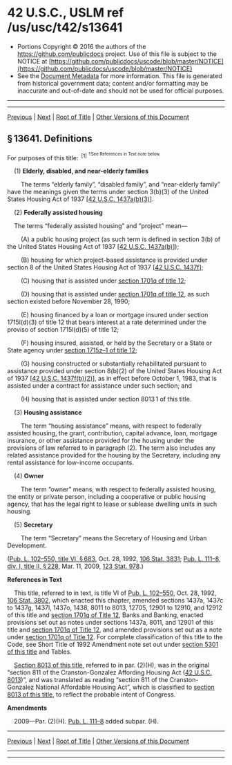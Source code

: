 ---
---

# 42 U.S.C., USLM ref /us/usc/t42/s13641

* Portions Copyright © 2016 the authors of the https://github.com/publicdocs project.
  Use of this file is subject to the NOTICE at [https://github.com/publicdocs/uscode/blob/master/NOTICE](https://github.com/publicdocs/uscode/blob/master/NOTICE)
* See the [Document Metadata](././../../../../..//README.md) for more information.
  This file is generated from historical government data; content and/or formatting may be inaccurate and out-of-date and should not be used for official purposes.

----------
----------

[Previous](./../../../../..//us/usc/t42/ch135/schIV/m__us_usc_t42_ch135_schIV.md) | [Next](./../../../../..//us/usc/t42/ch135/schIV/m__us_usc_t42_s13642.md) | [Root of Title](./../../../../../) | [Other Versions of this Document](https://publicdocs.github.io/go/links?ns=uslm&ref=%2Fus%2Fusc%2Ft42%2Fs13641)

## § 13641. Definitions

For purposes of this title:  <sup>\[1\]</sup>  <sup><sup> 1 See References in Text note below. </sup></sup> 

    (1) __Elderly, disabled, and near-elderly families__ 

        The terms “elderly family”, “disabled family”, and “near-elderly family” have the meanings given the terms under section 3(b)(3) of the United States Housing Act of 1937 \[[42 U.S.C. 1437a(b)(3)][/us/usc/t42/s1437a/b/3]\].

    (2) __Federally assisted housing__ 

    The terms “federally assisted housing” and “project” mean—

        (A) a public housing project (as such term is defined in section 3(b) of the United States Housing Act of 1937 \[[42 U.S.C. 1437a(b)][/us/usc/t42/s1437a/b]\]);

        (B) housing for which project-based assistance is provided under section 8 of the United States Housing Act of 1937 \[[42 U.S.C. 1437f][/us/usc/t42/s1437f]\];

        (C) housing that is assisted under [section 1701q of title 12][/us/usc/t12/s1701q];

        (D) housing that is assisted under [section 1701q of title 12][/us/usc/t12/s1701q], as such section existed before November 28, 1990;

        (E) housing financed by a loan or mortgage insured under section 1715l(d)(3) of title 12 that bears interest at a rate determined under the proviso of section 1715l(d)(5) of title 12;

        (F) housing insured, assisted, or held by the Secretary or a State or State agency under [section 1715z–1 of title 12][/us/usc/t12/s1715z–1];

        (G) housing constructed or substantially rehabilitated pursuant to assistance provided under section 8(b)(2) of the United States Housing Act of 1937 \[[42 U.S.C. 1437f(b)(2)][/us/usc/t42/s1437f/b/2]\], as in effect before October 1, 1983, that is assisted under a contract for assistance under such section; and

        (H) housing that is assisted under section 8013 1 of this title.

    (3) __Housing assistance__ 

        The term “housing assistance” means, with respect to federally assisted housing, the grant, contribution, capital advance, loan, mortgage insurance, or other assistance provided for the housing under the provisions of law referred to in paragraph (2). The term also includes any related assistance provided for the housing by the Secretary, including any rental assistance for low-income occupants.

    (4) __Owner__ 

        The term “owner” means, with respect to federally assisted housing, the entity or private person, including a cooperative or public housing agency, that has the legal right to lease or sublease dwelling units in such housing.

    (5) __Secretary__ 

        The term “Secretary” means the Secretary of Housing and Urban Development.

([Pub. L. 102–550, title VI, § 683][/us/pl/102/550/s683], Oct. 28, 1992, [106 Stat. 3831][/us/stat/106/3831]; [Pub. L. 111–8, div. I, title II, § 228][/us/pl/111/8/s228], Mar. 11, 2009, [123 Stat. 978][/us/stat/123/978].)

 __References in Text__ 

    This title, referred to in text, is title VI of [Pub. L. 102–550][/us/pl/102/550], Oct. 28, 1992, [106 Stat. 3802][/us/stat/106/3802], which enacted this chapter, amended sections 1437a, 1437c to 1437g, 1437l, 1437o, 1438, 8011 to 8013, 12705, 12901 to 12910, and 12912 of this title and [section 1701q of Title 12][/us/usc/t12/s1701q], Banks and Banking, enacted provisions set out as notes under sections 1437a, 8011, and 12901 of this title and [section 1701q of Title 12][/us/usc/t12/s1701q], and amended provisions set out as a note under [section 1701q of Title 12][/us/usc/t12/s1701q]. For complete classification of this title to the Code, see Short Title of 1992 Amendment note set out under [section 5301 of this title][/us/usc/t42/s5301] and Tables.

    [Section 8013 of this title][/us/usc/t42/s8013], referred to in par. (2)(H), was in the original “section 811 of the Cranston-Gonzalez Affording Housing Act ([42 U.S.C. 8013][/us/usc/t42/s8013])”, and was translated as reading “section 811 of the Cranston-Gonzalez National Affordable Housing Act”, which is classified to [section 8013 of this title][/us/usc/t42/s8013], to reflect the probable intent of Congress.

 __Amendments__ 

    2009—Par. (2)(H). [Pub. L. 111–8][/us/pl/111/8] added subpar. (H).

----------

[Previous](./../../../../..//us/usc/t42/ch135/schIV/m__us_usc_t42_ch135_schIV.md) | [Next](./../../../../..//us/usc/t42/ch135/schIV/m__us_usc_t42_s13642.md) | [Root of Title](./../../../../../) | [Other Versions of this Document](https://publicdocs.github.io/go/links?ns=uslm&ref=%2Fus%2Fusc%2Ft42%2Fs13641)

----------
----------

[/us/usc/t42/s1437a/b/3]: https://publicdocs.github.io/go/links?ns=uslm&ref=%2Fus%2Fusc%2Ft42%2Fs1437a%2Fb%2F3
[/us/usc/t42/s1437a/b]: https://publicdocs.github.io/go/links?ns=uslm&ref=%2Fus%2Fusc%2Ft42%2Fs1437a%2Fb
[/us/usc/t42/s1437f]: https://publicdocs.github.io/go/links?ns=uslm&ref=%2Fus%2Fusc%2Ft42%2Fs1437f
[/us/usc/t12/s1701q]: https://publicdocs.github.io/go/links?ns=uslm&ref=%2Fus%2Fusc%2Ft12%2Fs1701q
[/us/usc/t12/s1701q]: https://publicdocs.github.io/go/links?ns=uslm&ref=%2Fus%2Fusc%2Ft12%2Fs1701q
[/us/usc/t12/s1715z–1]: https://publicdocs.github.io/go/links?ns=uslm&ref=%2Fus%2Fusc%2Ft12%2Fs1715z%E2%80%931
[/us/usc/t42/s1437f/b/2]: https://publicdocs.github.io/go/links?ns=uslm&ref=%2Fus%2Fusc%2Ft42%2Fs1437f%2Fb%2F2
[/us/pl/102/550/s683]: https://publicdocs.github.io/go/links?ns=uslm&ref=%2Fus%2Fpl%2F102%2F550%2Fs683
[/us/stat/106/3831]: https://publicdocs.github.io/go/links?ns=uslm&ref=%2Fus%2Fstat%2F106%2F3831
[/us/pl/111/8/s228]: https://publicdocs.github.io/go/links?ns=uslm&ref=%2Fus%2Fpl%2F111%2F8%2Fs228
[/us/stat/123/978]: https://publicdocs.github.io/go/links?ns=uslm&ref=%2Fus%2Fstat%2F123%2F978
[/us/pl/102/550]: https://publicdocs.github.io/go/links?ns=uslm&ref=%2Fus%2Fpl%2F102%2F550
[/us/stat/106/3802]: https://publicdocs.github.io/go/links?ns=uslm&ref=%2Fus%2Fstat%2F106%2F3802
[/us/usc/t12/s1701q]: https://publicdocs.github.io/go/links?ns=uslm&ref=%2Fus%2Fusc%2Ft12%2Fs1701q
[/us/usc/t12/s1701q]: https://publicdocs.github.io/go/links?ns=uslm&ref=%2Fus%2Fusc%2Ft12%2Fs1701q
[/us/usc/t12/s1701q]: https://publicdocs.github.io/go/links?ns=uslm&ref=%2Fus%2Fusc%2Ft12%2Fs1701q
[/us/usc/t42/s5301]: https://publicdocs.github.io/go/links?ns=uslm&ref=%2Fus%2Fusc%2Ft42%2Fs5301
[/us/usc/t42/s8013]: https://publicdocs.github.io/go/links?ns=uslm&ref=%2Fus%2Fusc%2Ft42%2Fs8013
[/us/usc/t42/s8013]: https://publicdocs.github.io/go/links?ns=uslm&ref=%2Fus%2Fusc%2Ft42%2Fs8013
[/us/usc/t42/s8013]: https://publicdocs.github.io/go/links?ns=uslm&ref=%2Fus%2Fusc%2Ft42%2Fs8013
[/us/pl/111/8]: https://publicdocs.github.io/go/links?ns=uslm&ref=%2Fus%2Fpl%2F111%2F8


